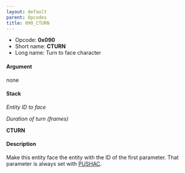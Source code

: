 ```yaml
---
layout: default
parent: Opcodes
title: 090_CTURN
---
```


-   Opcode: **0x090**
-   Short name: **CTURN**
-   Long name: Turn to face character

#### Argument

none

#### Stack

  
*Entity ID to face*

*Duration of turn (frames)*

**CTURN**

#### Description

Make this entity face the entity with the ID of the first parameter. That parameter is always set with [PUSHAC](013_PSHAC.md).

